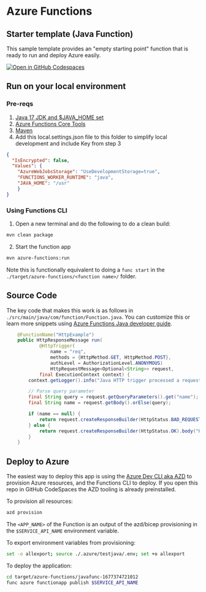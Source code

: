 # Azure Functions
## Starter template (Java Function)

This sample template provides an "empty starting point" function that is ready to run and deploy Azure easily.  

[![Open in GitHub Codespaces](https://github.com/codespaces/badge.svg)](https://github.com/codespaces/new?hide_repo_select=true&ref=main&repo=575770869)

## Run on your local environment

### Pre-reqs
1) [Java 17 JDK and $JAVA_HOME set](https://www.microsoft.com/openjdk) 
2) [Azure Functions Core Tools](https://learn.microsoft.com/en-us/azure/azure-functions/functions-run-local?tabs=v4%2Cmacos%2Ccsharp%2Cportal%2Cbash#install-the-azure-functions-core-tools)
3) [Maven](https://platform.openai.com/account/api-keys) 
4) Add this local.settings.json file to this folder to simplify local development and include Key from step 3
```json
{
  "IsEncrypted": false,
  "Values": {
    "AzureWebJobsStorage": "UseDevelopmentStorage=true",
    "FUNCTIONS_WORKER_RUNTIME": "java",
    "JAVA_HOME": "/usr"
    }
}
```

### Using Functions CLI
1) Open a new terminal and do the following to do a clean build:

```bash
mvn clean package
```
2) Start the function app

```bash
mvn azure-functions:run
```

Note this is functionally equivalent to doing a `func start` in the `./target/azure-functions/<function name>/` folder. 

## Source Code

The key code that makes this work is as follows in `./src/main/java/com/function/Function.java`.  You can customize this or learn more snippets using [Azure Functions Java developer guide](https://learn.microsoft.com/en-us/azure/azure-functions/functions-reference-java?tabs=bash%2Cconsumption).  

```java
    @FunctionName("HttpExample")
    public HttpResponseMessage run(
            @HttpTrigger(
                name = "req",
                methods = {HttpMethod.GET, HttpMethod.POST},
                authLevel = AuthorizationLevel.ANONYMOUS)
                HttpRequestMessage<Optional<String>> request,
            final ExecutionContext context) {
        context.getLogger().info("Java HTTP trigger processed a request.");

        // Parse query parameter
        final String query = request.getQueryParameters().get("name");
        final String name = request.getBody().orElse(query);

        if (name == null) {
            return request.createResponseBuilder(HttpStatus.BAD_REQUEST).body("Please pass a name on the query string or in the request body").build();
        } else {
            return request.createResponseBuilder(HttpStatus.OK).body("Hello, " + name).build();
        }
    }
```

## Deploy to Azure

The easiest way to deploy this app is using the [Azure Dev CLI aka AZD](https://aka.ms/azd) to provision Azure resources, and the Functions CLI to deploy.  If you open this repo in GitHub CodeSpaces the AZD tooling is already preinstalled.

To provision all resources:
```bash
azd provision
```

The `<APP_NAME>` of the Function is an output of the azd/bicep provisioning in the `$SERVICE_API_NAME` environment
variable.

To export environment variables from provisioning:
```bash
set -o allexport; source ./.azure/testjava/.env; set +o allexport
```

To deploy the application:
```bash
cd target/azure-functions/javafunc-1677374721012
func azure functionapp publish $SERVICE_API_NAME
```
